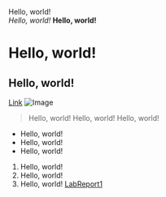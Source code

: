 Hello, world!  
*Hello, world!*
**Hello, world!**
# Hello, world!
## Hello, world!
[Link](https://ucsd-cse15l-w24.github.io/week1/index.html)
![Image](https://dfstudio-d420.kxcdn.com/wordpress/wp-content/uploads/2019/06/digital_camera_photo-1080x675.jpg)
> Hello, world! 
> Hello, world!
> Hello, world!
* Hello, world!
* Hello, world!
* Hello, world!
1. Hello, world!
2. Hello, world!
3. Hello, world!
[LabReport1](https://Kasojas.github.io/cse15l-lab-reports/Lab1/Lab1Report.html)
